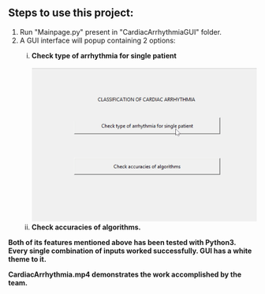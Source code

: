 <h2>Steps to use this project:</h2>
<ol>
	<li>Run "Mainpage.py" present in "CardiacArrhythmiaGUI" folder.</li>
	<li>A GUI interface will popup containing 2 options:</li>
		<ol type="i">
		<li><b>Check type of arrhythmia for single patient</b></li><br>
		<img src="https://github.com/PollenJain/Classification-Of-Cardiac-Arrhythmia/blob/CardiacArrhythmiaGUI/Resources/loading_data_for_single_patient.gif"/><br>
			<li><b>Check accuracies of algorithms.</b></li>
		</ol>
</ol>
<b>Both of its features mentioned above has been tested with Python3. Every single combination of inputs worked successfully. GUI has a white theme to it.</b>

<b>CardiacArrhythmia.mp4 demonstrates the work accomplished by the team.</b>

